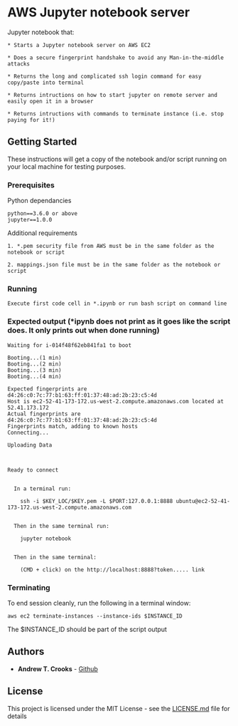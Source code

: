 # AWS Jupyter notebook server

Jupyter notebook that:

```
* Starts a Jupyter notebook server on AWS EC2

* Does a secure fingerprint handshake to avoid any Man-in-the-middle attacks

* Returns the long and complicated ssh login command for easy copy/paste into terminal

* Returns intructions on how to start jupyter on remote server and easily open it in a browser

* Returns intructions with commands to terminate instance (i.e. stop paying for it!)
```

## Getting Started

These instructions will get a copy of the notebook and/or script running on your local machine for testing purposes.

### Prerequisites

Python dependancies
```
python==3.6.0 or above
jupyter==1.0.0
```


Additional requirements
```
1. *.pem security file from AWS must be in the same folder as the notebook or script

2. mappings.json file must be in the same folder as the notebook or script
```


### Running

```
Execute first code cell in *.ipynb or run bash script on command line
```

### Expected output (*ipynb does not print as it goes like the script does. It only prints out when done running)

```
Waiting for i-014f48f62eb841fa1 to boot

Booting...(1 min)
Booting...(2 min)
Booting...(3 min)
Booting...(4 min)
                          
Expected fingerprints are d4:26:c0:7c:77:b1:63:ff:01:37:48:ad:2b:23:c5:4d
Host is ec2-52-41-173-172.us-west-2.compute.amazonaws.com located at 52.41.173.172
Actual fingerprints are d4:26:c0:7c:77:b1:63:ff:01:37:48:ad:2b:23:c5:4d
Fingerprints match, adding to known hosts
Connecting...

Uploading Data



Ready to connect


  In a terminal run:

    ssh -i $KEY_LOC/$KEY.pem -L $PORT:127.0.0.1:8888 ubuntu@ec2-52-41-173-172.us-west-2.compute.amazonaws.com


  Then in the same terminal run:

    jupyter notebook


  Then in the same terminal:

    (CMD + click) on the http://localhost:8888?token..... link

```

### Terminating

To end session cleanly, run the following in a terminal window:

```
aws ec2 terminate-instances --instance-ids $INSTANCE_ID   
```

The $INSTANCE_ID should be part of the script output



## Authors

* **Andrew T. Crooks** - [Github](https://github.com/andrewtcrooks)

## License

This project is licensed under the MIT License - see the [LICENSE.md](LICENSE.md) file for details